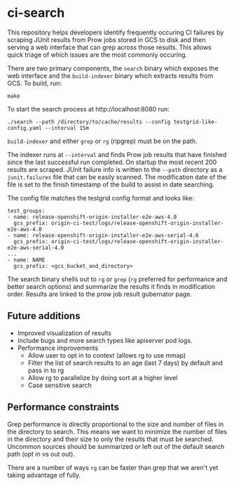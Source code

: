 # ci-search

This repository helps developers identify frequently occuring CI failures by scraping JUnit results from Prow jobs stored in GCS to disk and then serving a web interface that can grep across those results. This allows quick triage of which issues are the most commonly occuring.

There are two primary components, the `search` binary which exposes the web interface and the `build-indexer` binary which extracts results from GCS. To build, run:

    make

To start the search process at http://localhost:8080 run:

    ./search --path /directory/to/cache/results --config testgrid-like-config.yaml --interval 15m

`build-indexer` and either `grep` or `rg` (ripgrep) must be on the path.

The indexer runs at `--interval` and finds Prow job results that have finished since the last successful run completed. On startup the most recent 200 results are scraped. JUnit failure info is written to the `--path` directory as a `junit.failures` file that can be easily scanned. The modification date of the file is set to the finish timestamp of the build to assist in date searching.

The config file matches the testgrid config format and looks like:

```
test_groups:
- name: release-openshift-origin-installer-e2e-aws-4.0
  gcs_prefix: origin-ci-test/logs/release-openshift-origin-installer-e2e-aws-4.0
- name: release-openshift-origin-installer-e2e-aws-serial-4.0
  gcs_prefix: origin-ci-test/logs/release-openshift-origin-installer-e2e-aws-serial-4.0
...
- name: NAME
  gcs_prefix: <gcs_bucket_and_directory>
```

The search binary shells out to `rg` or `grep` (`rg` preferred for performance and better search options) and summarize the results it finds in modification order. Results are linked to the prow job result gubernator page.

## Future additions

* Improved visualization of results
* Include bugs and more search types like apiserver pod logs.
* Performance improvements
  * Allow user to opt in to context (allows rg to use mmap)
  * Filter the list of search results to an age (last 7 days) by default and pass in to rg
  * Allow rg to parallelize by doing sort at a higher level
  * Case sensitive search

## Performance constraints

Grep performance is directly proportional to the size and number of files in the directory to search. This means we want to minimize the number of files in the directory and their size to only the results that must be searched. Uncommon sources should be summarized or left out of the default search path (opt in vs out out).

There are a number of ways `rg` can be faster than grep that we aren't yet taking advantage of fully.